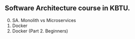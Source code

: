 ## Software Architecture course in KBTU.
 0. SA. Monolith vs Microservices
 1. Docker
 2. Docker (Part 2. Beginners)
